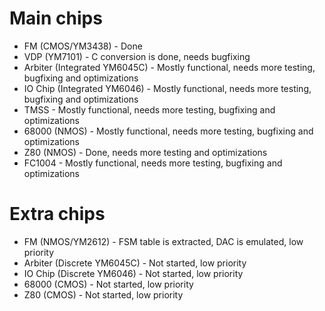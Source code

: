 # Main chips

* FM (CMOS/YM3438) - Done
* VDP (YM7101) - C conversion is done, needs bugfixing
* Arbiter (Integrated YM6045C) - Mostly functional, needs more testing, bugfixing and optimizations
* IO Chip (Integrated YM6046) - Mostly functional, needs more testing, bugfixing and optimizations
* TMSS - Mostly functional, needs more testing, bugfixing and optimizations
* 68000 (NMOS) - Mostly functional, needs more testing, bugfixing and optimizations
* Z80 (NMOS) - Done, needs more testing and optimizations
* FC1004 - Mostly functional, needs more testing, bugfixing and optimizations

# Extra chips
* FM (NMOS/YM2612) - FSM table is extracted, DAC is emulated, low priority
* Arbiter (Discrete YM6045C) - Not started, low priority
* IO Chip (Discrete YM6046) - Not started, low priority
* 68000 (CMOS) - Not started, low priority
* Z80 (CMOS) - Not started, low priority
